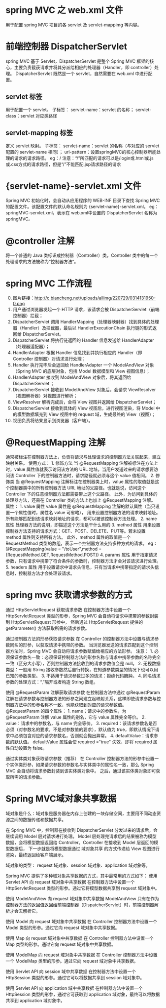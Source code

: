 # spring MVC 之 web.xml 文件
用于配置 spring MVC 项目的各 servlet 及 servlet-mappimg 等内容。

# 前端控制器 DispatcherServlet
spring MVC 基于 Servlet，DispatcherServlet 是整个 Spring MVC 框架的核心，主要负责截获请求并将其分派给相应的处理器（Handler，即 controller）处理。
DispatcherServlet 既然是一个 servlet，自然需要在 web.xml 中进行配置。
## servlet 标签
用于配置一个 servlet。
子标签：
    servlet-name：servlet 的名称；
    servlet-class：servlet 对应类路径
## servlet-mapping 标签
定义 servlet 映射。
子标签：
    servlet-name：servlet 的名称（与对应的 servlet 配置的 servlet-name 相同）；
    url-pattern：设置springMVC的核心控制器所能处理的请求的请求路径。
        eg：<url-pattern>/</url-pattern>
        注意：“/”所匹配的请求可以是/login或.html或.js或.css方式的请求路径，但是“/”不能匹配.jsp请求路径的请求

# {servlet-name}-servlet.xml 文件
Spring MVC 初始化时，会自动从应用程序的 WEB-INF 目录下查找 Spring MVC 的配置文件。该配置文件的默认命名规则为 {servlet-name}-servlet.xml。
    eg：springMVC-servlet.xml，表示在 web.xml中设置的 DispatcherServlet 名称为 springMVC。

# @controller 注解
将一个普通的 Java 类标识成控制器（Controller）类，Controller 类中的每一个处理请求的方法被称为“控制器方法”。

# spring MVC 工作流程
0. 图片链接：http://c.biancheng.net/uploads/allimg/220729/0314131950-0.png
1. 用户通过浏览器发起一个 HTTP 请求，该请求会被 DispatcherServlet（前端控制器）拦截；
2. DispatcherServlet 调用 HandlerMapping（处理器映射器）找到具体的处理器（Handler）及拦截器，最后以 HandlerExecutionChain 执行链的形式返回给 DispatcherServlet。
3. DispatcherServlet 将执行链返回的 Handler 信息发送给 HandlerAdapter（处理器适配器）；
4. HandlerAdapter 根据 Handler 信息找到并执行相应的 Handler（即 Controller 控制器）对请求进行处理；
5. Handler 执行完毕后会返回给 HandlerAdapter 一个 ModelAndView 对象（Spring MVC 的底层对象，包括 Model 数据模型和 View 视图信息）；
6. HandlerAdapter 接收到 ModelAndView 对象后，将其返回给 DispatcherServlet ；
7. DispatcherServlet 接收到 ModelAndView 对象后，会请求 ViewResolver（视图解析器）对视图进行解析；
8. ViewResolver 解析完成后，会将 View 视图并返回给 DispatcherServlet；
9. DispatcherServlet 接收到具体的 View 视图后，进行视图渲染，将 Model 中的模型数据填充到 View 视图中的 request 域，生成最终的 View（视图）；
10. 视图负责将结果显示到浏览器（客户端）。

# @RequestMapping 注解
通常被标注在控制器方法上，负责将请求与处理请求的控制器方法关联起来，建立映射关系。
使用方式：
    1. 修饰方法
    当 @RequestMapping  注解被标注在方法上时，value 属性值就表示访问该方法的 URL 地址。当用户发送过来的请求想要访问该 Controller 下的控制器方法时，请求路径就必须与这个 value 值相同。
    2. 修饰类
    当 @RequestMapping 注解标注在控制器类上时，value 属性的取值就是这个控制器类中的所有控制器方法 URL 地址的父路径。也就是说，访问这个 Controller 下的任意控制器方法都需要带上这个父路径。
    此外，为访问到具体的处理器方法，还需在 Controller 类的方法上也加上 @RequestMapping 注解。
属性：
    1. value 属性
    value 属性是 @RequestMapping 注解的默认属性（当只设置一个属性值时，属性名 value 可省略），
    用来设置控制器方法的请求映射地址。所有能够匹配到该请求映射地址的请求，都可以被该控制器方法处理。
    2. name 属性
    处理器方法的说明，即描述这个方法是干什么用的
    3. method 属性
    用来设置控制器方法支持的请求方式：GET、POST、DELETE、PUT等。若未设置 method 属性则支持所有方法。
    此外，method 属性的取值是一个 RequestMethod 类型的数组，表示一个控制器方法支持多种方式的请求。
    eg：
    @RequestMapping(value = "/toUser",method = {RequestMethod.GET,RequestMethod.POST})
    4. params 属性
    用于指定请求参数，只有请求中携带了符合条件的参数时，控制器方法才会对该请求进行处理。
    5. headers 属性
    用于设置请求中请求头信息，只有当请求中携带指定的请求头信息时，控制器方法才会处理该请求。

# spring mvc 获取请求参数的方式
通过 HttpServletRequest 获取请求参数
    在控制器方法中设置一个 HttpServletRequest 类型的形参，Spring MVC 会自动将请求中携带的参数封装到 HttpServletRequest 形参中，
    然后通过 HttpServletRequest 提供的 getParameter() 方法获取所需的请求参数。
    
通过控制器方法的形参获取请求参数
    在 Controller 的控制器方法中设置与请求参数同名的形参，以获取请求中携带的参数。
    当浏览器发送的请求匹配到这个控制器方法时，Spring MVC 会自动将请求参数赋值给相应的方法形参。
    注意：
    1. 必须保证参数名一致：必须保证控制器方法的形参名称与请求中携带参数的名称完全一致（区分大小写），否则控制器方法接收到的请求参数值会是 null。
    2. 无视数据类型：一般用 String 接收参数然后自行转换，在知道参数类型的情况下也可以用已知的参数类型。
    3. 不适用于请求参数过多的请求：拒绝代码臃肿。
    4. 同名请求参数的处理方式：“,”隔开或者构造 String 数组。
    
使用 @RequestParam 注解获取请求参数
    在控制器方法中通过 @RequestParam 注解在请求参数与控制器方法的形参之间建立起映射关系，这样即使请求参数与控制器方法中的形参名称不一致，也能获取到对应的请求参数值。
    @RequestParam 的四个属性：
    1. name；请求中的参数名，为 @RequestParam 注解 value 属性的别名，它与 value 属性完全等价。
    2. value：请求中的参数名，与 name 完全等价。
    3. required：该请求参数名是否必须（对参数名的要求，不是对参数值的要求），默认值为 true，即默认情况下请求中必须包含对应的请求参数名，否则就会抛出异常。
    4. defaultValue：请求参数的默认值。 defaultValue 属性会使 required ="true" 失效，即将 required 属性自动设置为 false。
    
通过实体类对象获取请求参数（推荐）
    在 Controller 控制器方法的形参中设置一个实体类形参，如果请求参数的参数名与实体类中的属性名一致，那么 Spring MVC 会自动将请求参数封装到该实体类对象中。
    之后，通过该实体类对象即可获取所需的请求参数。

# Spring MVC域对象共享数据
域对象是什么：域对象是服务器在内存上创建的一块存储空间，主要用不同动态资源之间的数据传递和数据共享。

在 Spring MVC 中，控制器在接收到 DispatcherServlet 分发过来的请求后，会继续调用 Model 层对请求进行处理。
Model 层处理完请求后的结果被称为模型数据，会将模型数据返回给 Controller。Controller 在接收到 Model 层返回的模型数据后，
下一步就是将模型数据通过 域对象共享 的方式传递给 View 视图进行渲染，最终返回给客户端展示。

域对象的类型： request 域对象、session 域对象、application 域对象等。

Spring MVC 提供了多种域对象共享数据的方式，其中最常用的方式如下：
使用 Servlet API 向 request 域对象中共享数据
    在控制器方法中设置一个 HttpServletRequest 类型的形参。通过它将模型数据共享到 request 域对象中。
    
使用 ModelAndView 向 request 域对象中共享数据
    ModelAndView 只有在作为控制器方法的返回值返回给前端控制器（DispatcherServlet）时，前端控制器解析才会去解析它。
    
使用 Model 向 request 域对象中共享数据
    在 Controller 控制器方法中设置一个 Model 类型的形参。通过它向 request 域对象中共享数据。
    
使用 Map 向 request 域对象中共享数据
    在 Controller 控制器方法中设置一个 Map 类型的形参。通过它向 request 域对象中共享数据。
    
使用 ModelMap 向 request 域对象中共享数据
    在 Controller 控制器方法中设置一个 ModelMap 类型的形参。通过它向 request 域对象中共享数据。
    
使用 Servlet API 向 session 域中共享数据
    在控制器方法中设置一个 HttpSession 类型的形参。通过它可以将数据共享到 session 域对象中。
    
使用 Servlet API 向 application 域中共享数据
    在控制器方法中设置一个 HttpSession 类型的形参，通过它可获取到 application 域对象，最终可以将数据共享到 application 域对象中。
    
    